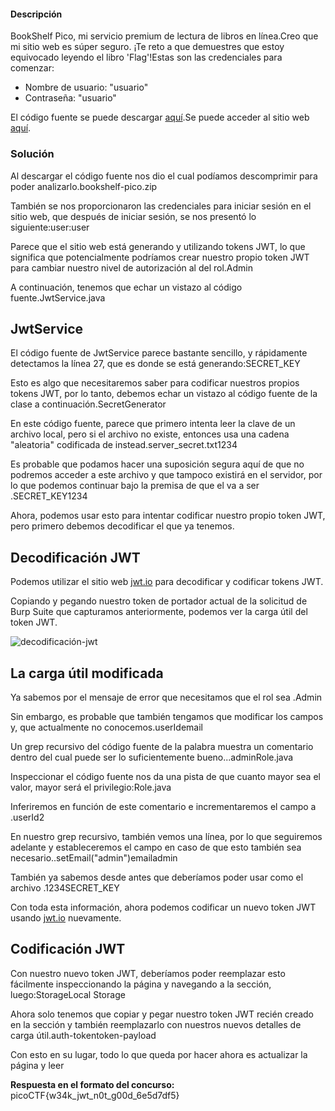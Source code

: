 
#### Descripción

BookShelf Pico, mi servicio premium de lectura de libros en línea.Creo que mi sitio web es súper seguro. ¡Te reto a que demuestres que estoy equivocado leyendo el libro 'Flag'!Estas son las credenciales para comenzar:

- Nombre de usuario: "usuario"
- Contraseña: "usuario"

El código fuente se puede descargar [aquí](https://artifacts.picoctf.net/c/480/bookshelf-pico.zip).Se puede acceder al sitio web [aquí](http://saturn.picoctf.net:59508/).

### Solución
Al descargar el código fuente nos dio el cual podíamos descomprimir para poder analizarlo.bookshelf-pico.zip

También se nos proporcionaron las credenciales para iniciar sesión en el sitio web, que después de iniciar sesión, se nos presentó lo siguiente:user:user


Parece que el sitio web está generando y utilizando tokens JWT, lo que significa que potencialmente podríamos crear nuestro propio token JWT para cambiar nuestro nivel de autorización al del rol.Admin

A continuación, tenemos que echar un vistazo al código fuente.JwtService.java

## JwtService

El código fuente de JwtService parece bastante sencillo, y rápidamente detectamos la línea 27, que es donde se está generando:SECRET_KEY

Esto es algo que necesitaremos saber para codificar nuestros propios tokens JWT, por lo tanto, debemos echar un vistazo al código fuente de la clase a continuación.SecretGenerator

En este código fuente, parece que primero intenta leer la clave de un archivo local, pero si el archivo no existe, entonces usa una cadena "aleatoria" codificada de instead.server_secret.txt1234

Es probable que podamos hacer una suposición segura aquí de que no podremos acceder a este archivo y que tampoco existirá en el servidor, por lo que podemos continuar bajo la premisa de que el va a ser .SECRET_KEY1234

Ahora, podemos usar esto para intentar codificar nuestro propio token JWT, pero primero debemos decodificar el que ya tenemos.

## Decodificación JWT

Podemos utilizar el sitio web [jwt.io](https://jwt.io/) para decodificar y codificar tokens JWT.

Copiando y pegando nuestro token de portador actual de la solicitud de Burp Suite que capturamos anteriormente, podemos ver la carga útil del token JWT.

![decodificación-jwt](https://brandon-t-elliott.github.io/screenshots/picoctf2023/jwt-decode.png)

## La carga útil modificada

Ya sabemos por el mensaje de error que necesitamos que el rol sea .Admin

Sin embargo, es probable que también tengamos que modificar los campos y, que actualmente no conocemos.userIdemail

Un grep recursivo del código fuente de la palabra muestra un comentario dentro del cual puede ser lo suficientemente bueno...adminRole.java

Inspeccionar el código fuente nos da una pista de que cuanto mayor sea el valor, mayor será el privilegio:Role.java

Inferiremos en función de este comentario e incrementaremos el campo a .userId2

En nuestro grep recursivo, también vemos una línea, por lo que seguiremos adelante y estableceremos el campo en caso de que esto también sea necesario..setEmail("admin")emailadmin

También ya sabemos desde antes que deberíamos poder usar como el archivo .1234SECRET_KEY

Con toda esta información, ahora podemos codificar un nuevo token JWT usando [jwt.io](https://jwt.io/) nuevamente.

## Codificación JWT

Con nuestro nuevo token JWT, deberíamos poder reemplazar esto fácilmente inspeccionando la página y navegando a la sección, luego:StorageLocal Storage

Ahora solo tenemos que copiar y pegar nuestro token JWT recién creado en la sección y también reemplazarlo con nuestros nuevos detalles de carga útil.auth-tokentoken-payload

Con esto en su lugar, todo lo que queda por hacer ahora es actualizar la página y leer

 **Respuesta en el formato del concurso:**
picoCTF{w34k_jwt_n0t_g00d_6e5d7df5}